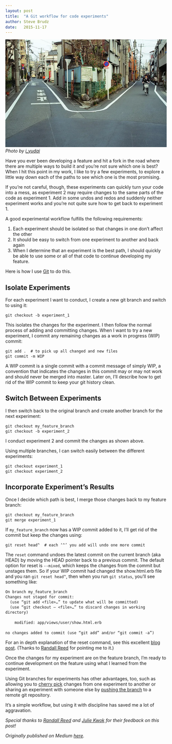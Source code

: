 ```yaml
---
layout: post
title:  "A Git workflow for code experiments"
author: Steve Brudz
date:   2015-11-17
---
```

![A fork in the road](/img/fork-in-the-road.webp)
*Photo by [i_yudai](https://www.flickr.com/photos/y_i/2330044065/)*

Have you ever been developing a feature and hit a fork in the road where there are multiple ways to build it and you’re not sure which one is best? When I hit this point in my work, I like to try a few experiments, to explore a little way down each of the paths to see which one is the most promising.

If you’re not careful, though, these experiments can quickly turn your code into a mess, as experiment 2 may require changes to the same parts of the code as experiment 1. Add in some undos and redos and suddenly neither experiment works and you’re not quite sure how to get back to experiment 1.

A good experimental workflow fulfills the following requirements:

1. Each experiment should be isolated so that changes in one don’t affect the other
2. It should be easy to switch from one experiment to another and back again
3. When I determine that an experiment is the best path, I should quickly be able to use some or all of that code to continue developing my feature.

Here is how I use [Git](https://git-scm.com/) to do this.

## Isolate Experiments
For each experiment I want to conduct, I create a new git branch and switch to using it:

```shell
git checkout -b experiment_1
```

This isolates the changes for the experiment. I then follow the normal process of adding and committing changes. When I want to try a new experiment, I commit any remaining changes as a work in progress (WIP) commit:

```shell
git add .  # to pick up all changed and new files
git commit -m WIP
```

A WIP commit is a single commit with a commit message of simply WIP, a convention that indicates the changes in this commit may or may not work and should never be merged into master. Later on, I’ll describe how to get rid of the WIP commit to keep your git history clean.

## Switch Between Experiments
I then switch back to the original branch and create another branch for the next experiment:

```shell
git checkout my_feature_branch
git checkout -b experiment_2
```

I conduct experiment 2 and commit the changes as shown above.

Using multiple branches, I can switch easily between the different experiments:

```shell
git checkout experiment_1
git checkout experiment_2
```

## Incorporate Experiment’s Results
Once I decide which path is best, I merge those changes back to my feature branch:

```shell
git checkout my_feature_branch
git merge experiment_1
```

If `my_feature_branch` now has a WIP commit added to it, I’ll get rid of the commit but keep the changes using:

```shell
git reset head^  # each ‘^’ you add will undo one more commit
```

The `reset` command undoes the latest commit on the current branch (aka HEAD) by moving the HEAD pointer back to a previous commit. The default option for reset is `--mixed`, which keeps the changes from the commit but unstages them. So if your WIP commit had changed the show.html.erb file and you ran `git reset head^`, then when you run `git status`, you’ll see something like:

```
On branch my_feature_branch
Changes not staged for commit:
  (use “git add <file>…” to update what will be committed)
  (use “git checkout — <file>…” to discard changes in working directory)
  
    modified: app/views/user/show.html.erb

no changes added to commit (use “git add” and/or “git commit -a”)
```

For an in depth explanation of the reset command, see this excellent [blog post](https://git-scm.com/blog/2011/07/11/reset.html). (Thanks to [Randall Reed](https://twitter.com/randallocalypse) for pointing me to it.)

Once the changes for my experiment are on the feature branch, I’m ready to continue development on the feature using what I learned from the experiment.

Using Git branches for experiments has other advantages, too, such as allowing you to [cherry pick](http://git-scm.com/docs/git-cherry-pick) changes from one experiment to another or sharing an experiment with someone else by [pushing the branch](http://git-scm.com/docs/git-push) to a remote git repository.

It’s a simple workflow, but using it with discipline has saved me a lot of aggravation.

*Special thanks to [Randall Reed](https://twitter.com/randallocalypse) and [Julie Kwok](https://github.com/kwokster10) for their feedback on this post!*

*Originally published on Medium [here](https://medium.com/defmethod-works/quick-tip-git-workflow-for-code-experiments-82af10b1c5c4).*